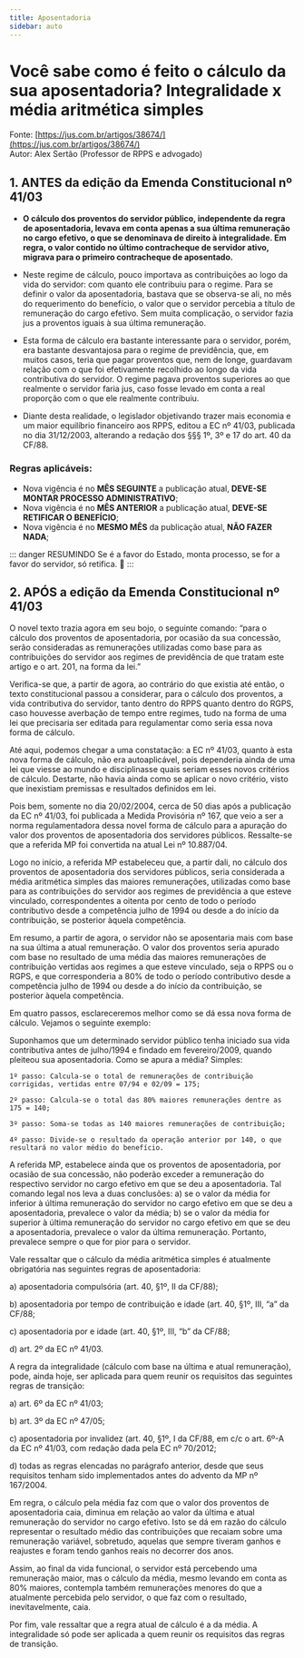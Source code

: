 ```yaml
---
title: Aposentadoria
sidebar: auto
---
```


# Você sabe como é feito o cálculo da sua aposentadoria? Integralidade x média aritmética simples


Fonte: [https://jus.com.br/artigos/38674/](https://jus.com.br/artigos/38674/)    
Autor: Alex Sertão (Professor de RPPS e advogado) 


## 1. ANTES da edição da Emenda Constitucional nº 41/03

+ **O cálculo dos proventos do servidor público, independente da regra de aposentadoria, levava em conta apenas a sua última remuneração no cargo efetivo, o que se denominava de direito à integralidade. Em regra, o valor contido no último contracheque de servidor ativo, migrava para o primeiro contracheque de aposentado.**

+ Neste regime de cálculo, pouco importava as contribuições ao logo da vida do servidor: com quanto ele contribuiu para o regime. Para se definir o valor da aposentadoria, bastava que se observa-se ali, no mês do requerimento do benefício, o valor que o servidor percebia a título de remuneração do cargo efetivo. Sem muita complicação, o servidor fazia jus a proventos iguais à sua última remuneração.

+ Esta forma de cálculo era bastante interessante para o servidor, porém, era bastante desvantajosa para o regime de previdência, que, em muitos casos, teria que pagar proventos que, nem de longe, guardavam relação com o que foi efetivamente recolhido ao longo da vida contributiva do servidor. O regime pagava proventos superiores ao que realmente o servidor faria jus, caso fosse levado em conta a real proporção com o que ele realmente contribuiu.

+ Diante desta realidade, o legislador objetivando trazer mais economia e um maior equilíbrio financeiro aos RPPS, editou a EC nº 41/03, publicada no dia 31/12/2003, alterando a redação dos §§§ 1º, 3º e 17 do art. 40 da CF/88.


### Regras aplicáveis: 
+ Nova vigência é no **MÊS SEGUINTE** a publicação atual, **DEVE-SE MONTAR PROCESSO ADMINISTRATIVO**;
+ Nova vigência é no **MÊS ANTERIOR** a publicação atual, **DEVE-SE RETIFICAR O BENEFÍCIO**;
+ Nova vigência é no **MESMO MÊS** da publicação atual, **NÃO FAZER NADA**;

::: danger RESUMINDO
Se é a favor do Estado, monta processo, se for a favor do servidor, só retifica. :triumph:
:::  






## 2. APÓS a edição da Emenda Constitucional nº 41/03

O novel texto trazia agora em seu bojo, o seguinte comando: “para o cálculo dos proventos de aposentadoria, por ocasião da sua concessão, serão consideradas as remunerações utilizadas como base para as contribuições do servidor aos regimes de previdência de que tratam este artigo e o art. 201, na forma da lei.”

Verifica-se que, a partir de agora, ao contrário do que existia até então, o texto constitucional passou a considerar, para o cálculo dos proventos, a vida contributiva do servidor, tanto dentro do RPPS quanto dentro do RGPS, caso houvesse averbação de tempo entre regimes, tudo na forma de uma lei que precisaria ser editada para regulamentar como seria essa nova forma de cálculo.

Até aqui, podemos chegar a uma constatação: a EC nº 41/03, quanto à esta nova forma de cálculo, não era autoaplicável, pois dependeria ainda de uma lei que viesse ao mundo e disciplinasse quais seriam esses novos critérios de cálculo. Destarte, não havia ainda como se aplicar o novo critério, visto que inexistiam premissas e resultados definidos em lei.   

Pois bem, somente no dia 20/02/2004, cerca de 50 dias após a publicação da EC nº 41/03, foi publicada a Medida Provisória nº 167, que veio a ser a norma regulamentadora dessa novel forma de cálculo para a apuração do valor dos proventos de aposentadoria dos servidores públicos. Ressalte-se que a referida MP foi convertida na atual Lei nº 10.887/04.

Logo no início, a referida MP estabeleceu que, a partir dali, no cálculo dos proventos de aposentadoria dos servidores públicos, seria considerada a média aritmética simples das maiores remunerações, utilizadas como base para as contribuições do servidor aos regimes de previdência a que esteve vinculado, correspondentes a oitenta por cento de todo o período contributivo desde a competência julho de 1994 ou desde a do início da contribuição, se posterior àquela competência.

Em resumo, a partir de agora, o servidor não se aposentaria mais com base na sua última a atual remuneração. O valor dos proventos seria apurado com base no resultado de uma média das maiores remunerações de contribuição vertidas aos regimes a que esteve vinculado, seja o RPPS ou o RGPS, e que corresponderia a 80% de todo o período contributivo desde a competência julho de 1994 ou desde a do início da contribuição, se posterior àquela competência.

Em quatro passos, esclareceremos melhor como se dá essa nova forma de cálculo. Vejamos o seguinte exemplo:

Suponhamos que um determinado servidor público tenha iniciado sua vida contributiva antes de julho/1994 e findado em fevereiro/2009, quando pleiteou sua aposentadoria. Como se apura a média? Simples:  

```
1º passo: Calcula-se o total de remunerações de contribuição corrigidas, vertidas entre 07/94 e 02/09 = 175;

2º passo: Calcula-se o total das 80% maiores remunerações dentre as 175 = 140;

3º passo: Soma-se todas as 140 maiores remunerações de contribuição;

4º passo: Divide-se o resultado da operação anterior por 140, o que resultará no valor médio do benefício.
```

A referida MP, estabelece ainda que os proventos de aposentadoria, por ocasião de sua concessão, não poderão exceder a remuneração do respectivo servidor no cargo efetivo em que se deu a aposentadoria. Tal comando legal nos leva a duas conclusões: a) se o valor da média for inferior à última remuneração do servidor no cargo efetivo em que se deu a aposentadoria, prevalece o valor da média; b) se o valor da média for superior à última remuneração do servidor no cargo efetivo em que se deu a aposentadoria, prevalece o valor da última remuneração. Portanto, prevalece sempre o que for pior para o servidor.

Vale ressaltar que o cálculo da média aritmética simples é atualmente obrigatória nas seguintes regras de aposentadoria:

a)   aposentadoria compulsória (art. 40, §1º, II da CF/88);

b)   aposentadoria por tempo de contribuição e idade (art. 40, §1º, III, “a” da CF/88;

c)   aposentadoria por e idade (art. 40, §1º, III, “b” da CF/88;

d)   art. 2º da EC nº 41/03.

A regra da integralidade (cálculo com base na última e atual remuneração), pode, ainda hoje, ser aplicada para quem reunir os requisitos das seguintes regras de transição:

a)   art. 6º da EC nº 41/03;

b)   art. 3º da EC nº 47/05;

c)   aposentadoria por invalidez (art. 40, §1º, I da CF/88, em c/c o art. 6º-A da EC nº 41/03, com redação dada pela EC nº 70/2012;

d)   todas as regras elencadas no parágrafo anterior, desde que seus requisitos tenham sido implementados antes do advento da MP nº 167/2004.

Em regra, o cálculo pela média faz com que o valor dos proventos de aposentadoria caia, diminua em relação ao valor da última e atual remuneração do servidor no cargo efetivo. Isto se dá em razão do cálculo representar o resultado médio das contribuições que recaiam sobre uma remuneração variável, sobretudo, aquelas que sempre tiveram ganhos e reajustes e foram tendo ganhos reais no decorrer dos anos.

Assim, ao final da vida funcional, o servidor está percebendo uma remuneração maior, mas o cálculo da média, mesmo levando em conta as 80% maiores, contempla também remunerações menores do que a atualmente percebida pelo servidor, o que faz com o resultado, inevitavelmente, caia.

Por fim, vale ressaltar que a regra atual de cálculo é a da média. A integralidade só pode ser aplicada a quem reunir os requisitos das regras de transição. 